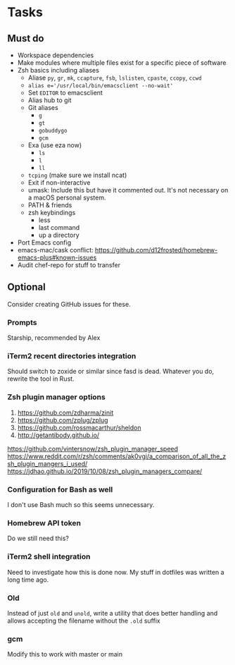 # Tasks

## Must do

- Workspace dependencies
- Make modules where multiple files exist for a specific piece of software
- Zsh basics including aliases
  - Aliase `py`, `gr`, `mk`, `ccapture`, `fsb`, `lslisten`, `cpaste`, `ccopy`, `ccwd`
  - `alias e='/usr/local/bin/emacsclient --no-wait'`
  - Set `EDITOR` to emacsclient
  - Alias hub to git
  - Git aliases
    - `g`
    - `gt`
    - `gobuddygo`
    - `gcm`
  - Exa (use eza now)
    - `ls`
    - `l`
    - `ll`
  - `tcping` (make sure we install ncat)
  - Exit if non-interactive
  - umask: Include this but have it commented out. It's not necessary on a macOS personal system.
  - PATH & friends
  - zsh keybindings
    - less
    - last command
    - up a directory
- Port Emacs config
- emacs-mac/cask conflict: https://github.com/d12frosted/homebrew-emacs-plus#known-issues
- Audit chef-repo for stuff to transfer

## Optional

Consider creating GitHub issues for these.

### Prompts

Starship, recommended by Alex

### iTerm2 recent directories integration

Should switch to zoxide or similar since fasd is dead. Whatever you do, rewrite the tool in Rust.

### Zsh plugin manager options

1. https://github.com/zdharma/zinit
1. https://github.com/zplug/zplug
1. https://github.com/rossmacarthur/sheldon
1. http://getantibody.github.io/

https://github.com/vintersnow/zsh_plugin_manager_speed
https://www.reddit.com/r/zsh/comments/ak0vgi/a_comparison_of_all_the_zsh_plugin_mangers_i_used/
https://jdhao.github.io/2019/10/08/zsh_plugin_managers_compare/

### Configuration for Bash as well

I don't use Bash much so this seems unnecessary.

### Homebrew API token

Do we still need this?

### iTerm2 shell integration

Need to investigate how this is done now. My stuff in dotfiles was written a long time ago.

### Old

Instead of just `old` and `unold`, write a utility that does better handling and allows accepting the filename without the `.old` suffix

### gcm

Modify this to work with master or main
